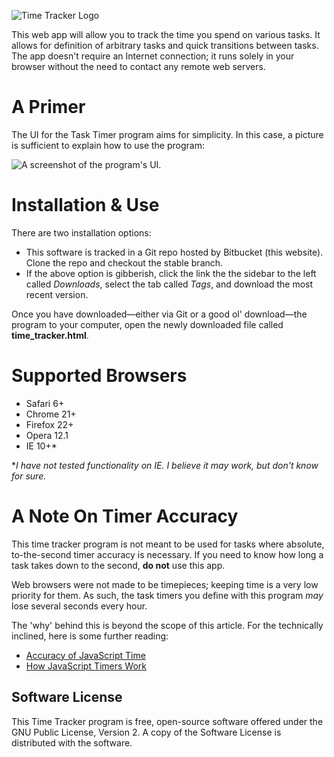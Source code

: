![Time Tracker Logo](https://bytebucket.org/gcleary/time-tracker/wiki/logo.png?token=c68132f516be369e2ee218c1842963302f4ab2bb)

This web app will allow you to track the time you spend on various tasks.  It allows for definition of arbitrary tasks and quick transitions between tasks.  The app doesn't require an Internet connection; it runs solely in your browser without the need to contact any remote web servers.

# A Primer #

The UI for the Task Timer program aims for simplicity.  In this case, a picture is sufficient to explain how to use the program:

![A screenshot of the program's UI.](https://bytebucket.org/gcleary/time-tracker/wiki/UI.png?token=35f47d092208b5edcd02f8721ba4633df6d0c108)

# Installation & Use #

There are two installation options:

* This software is tracked in a Git repo hosted by Bitbucket (this website).  Clone the repo and checkout the stable branch.
* If the above option is gibberish, click the link the the sidebar to the left called *Downloads*, select the tab called *Tags*, and download the most recent version. 

Once you have downloaded—either via Git or a good ol' download—the program to your computer, open the newly downloaded file called **time_tracker.html**.

# Supported Browsers #

* Safari 6+
* Chrome 21+
* Firefox 22+
* Opera 12.1
* IE 10+*

**I have not tested functionality on IE.  I believe it may work, but don't know for sure.*

# A Note On Timer Accuracy #

This time tracker program is not meant to be used for tasks where absolute, to-the-second timer accuracy is necessary.  If you need to know how long a task takes down to the second, **do not** use this app.

Web browsers were not made to be timepieces; keeping time is a very low priority for them.  As such, the task timers you define with this program *may* lose several seconds every hour.

The 'why' behind this is beyond the scope of this article.  For the technically inclined, here is some further reading:

* [Accuracy of JavaScript Time](http://ejohn.org/blog/accuracy-of-javascript-time/)
* [How JavaScript Timers Work](http://ejohn.org/blog/how-javascript-timers-work/)

## Software License ##

This Time Tracker program is free, open-source software offered under the GNU Public License, Version 2.  A copy of the Software License is distributed with the software.